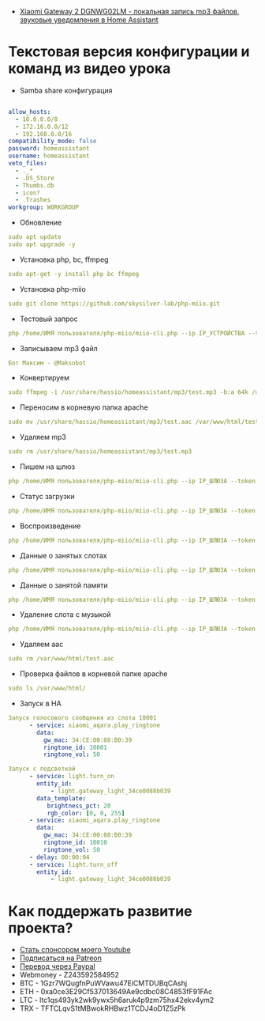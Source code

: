 * [Xiaomi Gateway 2 DGNWG02LM - локальная запись mp3 файлов, звуковые уведомления в Home Assistant](https://youtu.be/xKbEj7pE9iU)

# Текстовая версия конфигурации и команд из видео урока

* Samba share конфигурация

```yaml

allow_hosts:
  - 10.0.0.0/8
  - 172.16.0.0/12
  - 192.168.0.0/16
compatibility_mode: false
password: homeassistant
username: homeassistant
veto_files:
  - ._*
  - .DS_Store
  - Thumbs.db
  - icon?
  - .Trashes
workgroup: WORKGROUP

```

* Обновление
```yaml
sudo apt update
sudo apt upgrade -y
```
* Установка php, bc, ffmpeg
```yaml
sudo apt-get -y install php bc ffmpeg
```
* Установка php-miio
```yaml
sudo git clone https://github.com/skysilver-lab/php-miio.git
```
* Тестовый запрос
```yaml
php /home/ИМЯ пользователя/php-miio/miio-cli.php --ip IP_УСТРОЙСТВА --token ТОКЕН --info
```
* Записываем mp3 файл
```yaml
Бот Максим - @Maksobot
```
* Конвертируем
```yaml
sudo ffmpeg -i /usr/share/hassio/homeassistant/mp3/test.mp3 -b:a 64k /usr/share/hassio/homeassistant/mp3/test.aac
```
* Переносим в корневую папка apache
```yaml
sudo mv /usr/share/hassio/homeassistant/mp3/test.aac /var/www/html/test.aac
```
* Удаляем mp3
```yaml
sudo rm /usr/share/hassio/homeassistant/mp3/test.mp3
```
* Пишем на шлюз
```yaml
php /home/ИМЯ пользователя/php-miio/miio-cli.php --ip IP_ШЛЮЗА --token ТОКЕН_ШЛЮЗА  --sendcmd '{"id":1,"method":"download_user_music","params":["НОМЕР СЛОТА ОТ 1000","http://IP_СЕРВЕРА/test.aac"]}'
```
* Статус загрузки
```yaml
php /home/ИМЯ пользователя/php-miio/miio-cli.php --ip IP_ШЛЮЗА --token ТОКЕН_ШЛЮЗА  --sendcmd '{"id":1,"method":"get_download_progress","params":[]}'
```
* Воспроизведение
```yaml
php /home/ИМЯ пользователя/php-miio/miio-cli.php --ip IP_ШЛЮЗА --token ТОКЕН_ШЛЮЗА  --sendcmd '{"id":1,"method":"play_music_new","params":["НОМЕР СЛОТА ОТ 1000",10]}'
```
* Данные о занятых слотах
```yaml
php /home/ИМЯ пользователя/php-miio/miio-cli.php --ip IP_ШЛЮЗА --token ТОКЕН_ШЛЮЗА  --sendcmd '{"id":1,"method":"get_music_info","params":[0]}'
```
* Данные о занятой памяти
```yaml
php /home/ИМЯ пользователя/php-miio/miio-cli.php --ip IP_ШЛЮЗА --token ТОКЕН_ШЛЮЗА  --sendcmd '{"id":1,"method":"get_music_free_space","params":[]}'
```
* Удаление слота с музыкой
```yaml
php /home/ИМЯ пользователя/php-miio/miio-cli.php --ip IP_ШЛЮЗА --token ТОКЕН_ШЛЮЗА  --sendcmd '{"id":1,"method":"delete_user_music","params":["НОМЕР СЛОТА ОТ 1000"]}'
```
* Удаляем aac
```yaml
sudo rm /var/www/html/test.aac
```
* Проверка файлов в корневой папке apache
```yaml
sudo ls /var/www/html/
```
* Запуск в НА
```yaml
Запуск голосового сообщения из слота 10001
      - service: xiaomi_aqara.play_ringtone
        data:
          gw_mac: 34:CE:00:88:B0:39
          ringtone_id: 10001
          ringtone_vol: 50

Запуск с подсветкой		  
      - service: light.turn_on
        entity_id:
            - light.gateway_light_34ce0088b039
        data_template:
           brightness_pct: 20
           rgb_color: [0, 0, 255]
      - service: xiaomi_aqara.play_ringtone
        data:
          gw_mac: 34:CE:00:88:B0:39
          ringtone_id: 10010
          ringtone_vol: 50
      - delay: 00:00:04
      - service: light.turn_off
        entity_id:
            - light.gateway_light_34ce0088b039 
```

# Как поддержать развитие проекта?
* [Стать спонсором моего Youtube](http://kvazis.link/sponsorship)
* [Подписаться на Patreon](http://kvazis.link/patreon)
* [Перевод через Paypal](http://kvazis.link/paypal)
* Webmoney - Z243592584952
* BTC - 1Gzr7WQugfnPuWVawu47EiCMTDUBqCAshj
* ETH - 0xa0ce3E29Cf537013649Ae9cdbc08C4853fF91FAc
* LTC - ltc1qs493yk2wk9ywx5h6aruk4p9zm75hx42ekv4ym2
* TRX - TFTCLqvS1tMBwokRHBwz1TCDJ4oD1Z5zPk